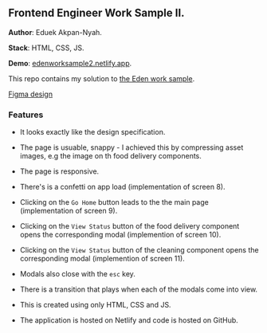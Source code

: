## Frontend Engineer Work Sample II.

**Author**: Eduek Akpan-Nyah.

**Stack**: HTML, CSS, JS.

**Demo**: [edenworksample2.netlify.app](https://edenworksample2.netlify.app/).

This repo contains my solution to [the Eden work sample](https://edenlife.notion.site/Eden-Frontend-Engineer-Interview-Exercise-Stage-2-Mid-level-464c8e7827134420826603ec8f34d177). 

[Figma design](https://www.figma.com/file/9rss1i3NzevnGg4LU2jJ9f/Work-Samples?node-id=2%3A1919&t=i8CP1wJYdFfwuuSK-0)


### Features
- It looks exactly like the design specification.

- The page is usuable, snappy - I achieved this by compressing asset images, e.g the image on th food delivery components.

- The page is responsive.

- There's is a confetti on app load (implementation of screen 8).

- Clicking on the `Go Home` button leads to the the main page (implementation of screen 9).

- Clicking on the `View Status` button of the food delivery component opens the corresponding modal (implemention of screen 10).

- Clicking on the `View Status` button of the cleaning component opens the corresponding modal (implemention of screen 11).

- Modals also close with the `esc` key.

- There is a transition that plays when each of the modals come into view.

- This is created using only HTML, CSS and JS.

- The application is hosted on Netlify and code is hosted on GitHub.
